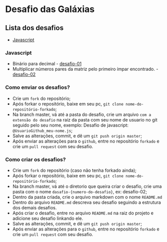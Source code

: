 # Desafio das Galáxias

## Lista dos desafios

- [Javascript](#javascript)

### Javascript

- Binário para decimal - [desafio-01](https://github.com/bildvitta/desafio-das-galaxias/tree/master/javascript/desafio-01)
- Multiplicar números pares da matriz pelo primeiro ímpar encontrado. - [desafio-02](https://github.com/bildvitta/desafio-das-galaxias/tree/master/javascript/desafio-02)

### Como enviar os desafios?
  - Crie um `fork` do repositório;
  - Após forkar o repositório, baixe em seu pc, `git clone nome-do-repositório-forkado`;
  - Na branch master, vá até a pasta do desafio, crie um arquivo `com a extensão do desafio` na raiz da pasta com seu nome de usuario no git seguido pelo seu nome, exemplo: Desafio de javascript: `@UsuarioGithub_meu-nome.js`;
  - Salve as alterações, commit, e dê um `git push origin master`;
  - Após enviar as alterações para o `github`, entre no repositório `forkado` e crie um `pull request` com seu desafio.

### Como criar os desafios?
  - Crie um `fork` do repositório (caso não tenha forkado ainda);
  - Após forkar o repositório, baixe em seu pc, `git clone nome-do-repositório-forkado`;
  - Na branch master, vá até o diretorio que queira criar o desafio, crie uma pasta com o nome `dasafio-{numero-do-desafio}`, ex: desafio-02;
  - Dentro da pasta criada, crie o arquivo markdown com o nome `README.md`
  - Dentro do arquivo `README.md` descreva seu desafio seguindo a estrutura dos demais desafios.
  - Após criar o desafio, entre no arquivo `README.md` na raiz do projeto e adicione seu desafio linkando ele.
  - Salve as alterações, commit, e dê um `git push origin master`;
  - Após enviar as alterações para o `github`, entre no repositório `forkado` e crie um `pull request` com seu desafio.